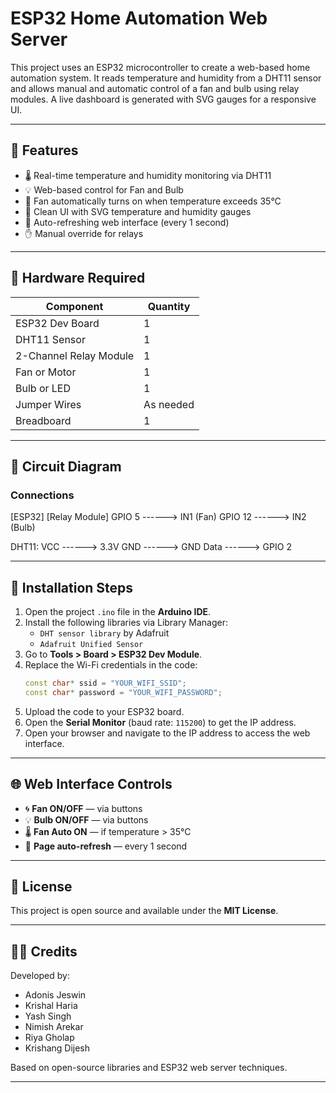 # ESP32 Home Automation Web Server

This project uses an ESP32 microcontroller to create a web-based home automation system. It reads temperature and humidity from a DHT11 sensor and allows manual and automatic control of a fan and bulb using relay modules. A live dashboard is generated with SVG gauges for a responsive UI.

---

## 🔧 Features
- 🌡️ Real-time temperature and humidity monitoring via DHT11  
- 💡 Web-based control for Fan and Bulb  
- 🔁 Fan automatically turns on when temperature exceeds 35°C  
- 🧭 Clean UI with SVG temperature and humidity gauges  
- 🔄 Auto-refreshing web interface (every 1 second)  
- ✋ Manual override for relays  

---

## 🧰 Hardware Required

| Component              | Quantity   |
|------------------------|------------|
| ESP32 Dev Board        | 1          |
| DHT11 Sensor           | 1          |
| 2-Channel Relay Module | 1          |
| Fan or Motor           | 1          |
| Bulb or LED            | 1          |
| Jumper Wires           | As needed  |
| Breadboard             | 1          |

---

## 🔌 Circuit Diagram

### **Connections**

[ESP32] [Relay Module]
GPIO 5 ------> IN1 (Fan)
GPIO 12 ------> IN2 (Bulb)

DHT11:
VCC ------> 3.3V
GND ------> GND
Data ------> GPIO 2


---

## 🚀 Installation Steps

1. Open the project `.ino` file in the **Arduino IDE**.
2. Install the following libraries via Library Manager:
    - `DHT sensor library` by Adafruit
    - `Adafruit Unified Sensor`
3. Go to **Tools > Board > ESP32 Dev Module**.
4. Replace the Wi-Fi credentials in the code:
    ```cpp
    const char* ssid = "YOUR_WIFI_SSID";
    const char* password = "YOUR_WIFI_PASSWORD";
    ```
5. Upload the code to your ESP32 board.
6. Open the **Serial Monitor** (baud rate: `115200`) to get the IP address.
7. Open your browser and navigate to the IP address to access the web interface.

---

## 🌐 Web Interface Controls

- 🌀 **Fan ON/OFF** — via buttons  
- 💡 **Bulb ON/OFF** — via buttons  
- 🌡️ **Fan Auto ON** — if temperature > 35°C  
- 🔄 **Page auto-refresh** — every 1 second  

---

## 📄 License

This project is open source and available under the **MIT License**.

---

## 👨‍💻 Credits

Developed by:
- Adonis Jeswin  
- Krishal Haria
- Yash Singh  
- Nimish Arekar  
- Riya Gholap  
- Krishang Dijesh  

Based on open-source libraries and ESP32 web server techniques.


---

